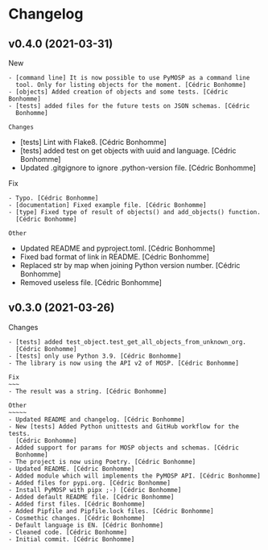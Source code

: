 Changelog
=========


v0.4.0 (2021-03-31)
-------------------

New
~~~
- [command line] It is now possible to use PyMOSP as a command line
  tool. Only for listing objects for the moment. [Cédric Bonhomme]
- [objects] Added creation of objects and some tests. [Cédric Bonhomme]
- [tests] added files for the future tests on JSON schemas. [Cédric
  Bonhomme]

Changes
~~~~~~~
- [tests] Lint with Flake8. [Cédric Bonhomme]
- [tests] added test on get objects with uuid and language. [Cédric
  Bonhomme]
- Updated .gitgignore to ignore .python-version file. [Cédric Bonhomme]

Fix
~~~
- Typo. [Cédric Bonhomme]
- [documentation] Fixed example file. [Cédric Bonhomme]
- [type] Fixed type of result of objects() and add_objects() function.
  [Cédric Bonhomme]

Other
~~~~~
- Updated README and pyproject.toml. [Cédric Bonhomme]
- Fixed bad format of link in README. [Cédric Bonhomme]
- Replaced str by map when joining Python version number. [Cédric
  Bonhomme]
- Removed useless file. [Cédric Bonhomme]


v0.3.0 (2021-03-26)
-------------------

Changes
~~~~~~~
- [tests] added test_object.test_get_all_objects_from_unknown_org.
  [Cédric Bonhomme]
- [tests] only use Python 3.9. [Cédric Bonhomme]
- The library is now using the API v2 of MOSP. [Cédric Bonhomme]

Fix
~~~
- The result was a string. [Cédric Bonhomme]

Other
~~~~~
- Updated README and changelog. [Cédric Bonhomme]
- New [tests] Added Python unittests and GitHub workflow for the tests.
  [Cédric Bonhomme]
- Added support for params for MOSP objects and schemas. [Cédric
  Bonhomme]
- The project is now using Poetry. [Cédric Bonhomme]
- Updated README. [Cédric Bonhomme]
- Added module which will implements the PyMOSP API. [Cédric Bonhomme]
- Added files for pypi.org. [Cédric Bonhomme]
- Install PyMOSP with pipx ;-) [Cédric Bonhomme]
- Added default README file. [Cédric Bonhomme]
- Added first files. [Cédric Bonhomme]
- Added Pipfile and Pipfile.lock files. [Cédric Bonhomme]
- Cosmethic changes. [Cédric Bonhomme]
- Default language is EN. [Cédric Bonhomme]
- Cleaned code. [Cédric Bonhomme]
- Initial commit. [Cédric Bonhomme]
